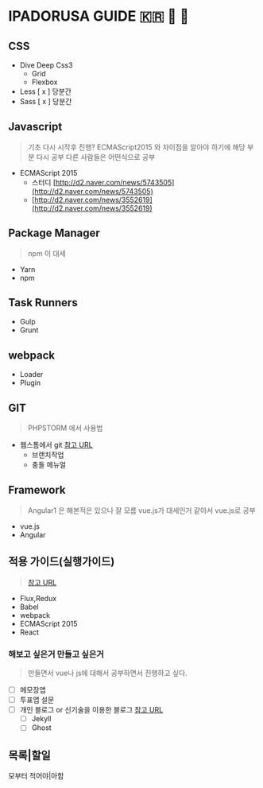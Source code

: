 # IPADORUSA GUIDE :kr: :art: :ghost:


## CSS
- Dive Deep Css3
    - Grid
    - Flexbox
- Less [ x ] 당분간 
- Sass [ x ] 당분간


## Javascript
> 기초 다시 시작후 진행?
> ECMAScript2015 와 차이점을 알아야 하기에 해당 부분 다시 공부
> 다른 사람들은 어떤식으로 공부
- ECMAScript 2015
    - 스터디 [http://d2.naver.com/news/5743505](http://d2.naver.com/news/5743505)
    - [http://d2.naver.com/news/3552619](http://d2.naver.com/news/3552619)

## Package Manager
> npm 이 대세
- Yarn
- npm

## Task Runners
- Gulp
- Grunt

## webpack
- Loader
- Plugin

## GIT
> PHPSTORM 에서 사용법
- 웹스톰에서 git [참고 URL](http://wit.nts-corp.com/2017/04/12/4399)
    - 브랜치작업
    - 충돌 메뉴얼
## Framework
> Angular1 은 해본적은 있으나 잘 모름
> vue.js가 대세인거 같아서 vue.js로 공부
- vue.js
- Angular

## 적용 가이드(실행가이드)
> [참고 URL](http://d2.naver.com/helloworld/4966453)
- Flux,Redux
- Babel
- webpack
- ECMAScript 2015
- React

### 해보고 싶은거 만들고 싶은거
> 만들면서 vue나 js에 대해서 공부하면서 진행하고 싶다.
- [ ] 메모장앱
- [ ] 투표앱 설문
- [ ] 개인 블로그 or 신기술을 이용한 블로그 [참고 URL](http://blog.saltfactory.net/)
    - [ ] Jekyll
    - [ ] Ghost

목록|할일
----------------
모부터 적어야|아함 